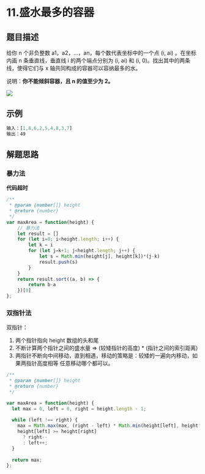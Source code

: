 # 11.盛水最多的容器

## 题目描述

给你 n 个非负整数 a1，a2，...，an，每个数代表坐标中的一个点 (i, ai) 。在坐标内画 n 条垂直线，垂直线 i 的两个端点分别为 (i, ai) 和 (i, 0)。找出其中的两条线，使得它们与 x 轴共同构成的容器可以容纳最多的水。

说明：**你不能倾斜容器，且 n 的值至少为 2。**

![](E:\GitResort\CodePractice\笔记\Leetcode\img\Snipaste_2020-04-18_19-38-25.PNG)



## 示例

```javascript
输入：[1,8,6,2,5,4,8,3,7]
输出：49
```

## 解题思路

### 暴力法

**代码超时**

```javascript
/**
 * @param {number[]} height
 * @return {number}
 */
var maxArea = function(height) {
    // 暴力法
    let result = []
    for (let i=0; i<height.length; i++) {
        let k = i
        for (let j=k+1; j<height.length; j++) {
            let s = Math.min(height[j], height[k])*(j-k)
            result.push(s)
        }
    }
    return result.sort((a, b) => {
        return b-a
    })[0]
};
```

### 双指针法

双指针：
  1. 两个指针指向 height 数组的头和尾
  2. 不断计算两个指针之间的盛水量 => (较矮指针的高度) * (指针之间的索引距离)
  3. 两指针不断向中间移动，直到相遇，移动的策略是：较矮的一遍向内移动，如果两指针高度相等
     任意移动哪个都可以。

```javascript
/**
 * @param {number[]} height
 * @return {number}
 */

var maxArea = function(height) {
  let max = 0, left = 0, right = height.length - 1;
  
  while (left !== right) {
    max = Math.max(max, (right - left) * Math.min(height[left], height[right]));
    height[left] >= height[right]
      ? right--
      : left++;
  }
  
  return max;
};
```

